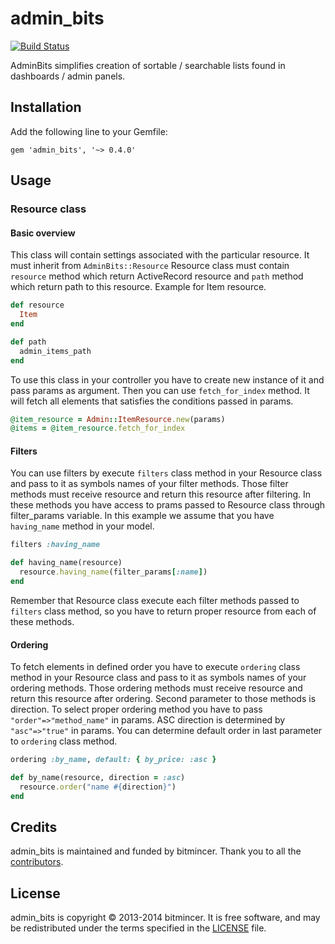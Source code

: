 admin_bits
==========

[![Build Status](https://travis-ci.org/bitmincer/admin_bits.svg)](https://travis-ci.org/bitmincer/admin_bits)

AdminBits simplifies creation of sortable / searchable lists found in dashboards / admin panels.

## Installation

Add the following line to your Gemfile:

`gem 'admin_bits', '~> 0.4.0'`

## Usage

### Resource class

#### Basic overview

This class will contain settings associated with the particular resource.
It must inherit from `AdminBits::Resource`
Resource class must contain `resource` method which return ActiveRecord resource and `path` method which return path to this resource.
Example for Item resource.
```ruby
def resource
  Item
end

def path
  admin_items_path
end
```

To use this class in your controller you have to create new instance of it and pass params as argument. Then you can use `fetch_for_index` method. It will fetch all elements that satisfies the conditions passed in params.
```ruby
@item_resource = Admin::ItemResource.new(params)
@items = @item_resource.fetch_for_index
```

#### Filters

You can use filters by execute `filters` class method in your Resource class and pass to it as symbols names of your filter methods. Those filter methods must receive resource and return this resource after filtering. In these methods you have access to prams passed to Resource class through filter_params variable.
In this example we assume that you have `having_name` method in your model.
```ruby
filters :having_name

def having_name(resource)
  resource.having_name(filter_params[:name])
end
```
Remember that Resource class execute each filter methods passed to `filters` class method, so you have to return proper resource from each of these methods.

#### Ordering

To fetch elements in defined order you have to execute `ordering` class method in your Resource class and pass to it as symbols names of your ordering methods. Those ordering methods must receive resource and return this resource after ordering. Second parameter to those methods is direction.
To select proper ordering method you have to pass `"order"=>"method_name"` in params. ASC direction is determined by `"asc"=>"true"` in params.
You can determine default order in last parameter to `ordering` class method.

```ruby
ordering :by_name, default: { by_price: :asc }

def by_name(resource, direction = :asc)
  resource.order("name #{direction}")
end
```

## Credits

admin_bits is maintained and funded by bitmincer. Thank you
to all the [contributors][contributors].

## License

admin_bits is copyright © 2013-2014 bitmincer. It is free software,
and may be redistributed under the terms specified in the
[LICENSE](LICENSE) file.

[contributors]: https://github.com/bitmincer/admin_bits/contributors
